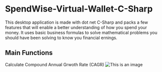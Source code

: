 # SpendWise-Virtual-Wallet-C-Sharp
This desktop application is made with dot net C-Sharp and packs a few features that will enable a better understanding of how you spend your money.
It uses basic business formulas to solve mathematical problems you should have been solving to know you financial ernings.
## Main Functions
Calculate Compound Annual Grwoth Rate (CAGR)
![This is an image](SpendWise-Max.jpg)
